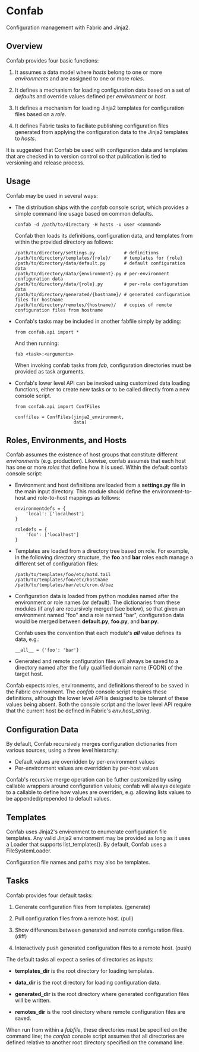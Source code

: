 # Confab

Configuration management with Fabric and Jinja2.

## Overview

Confab provides four basic functions:

 1. It assumes a data model where *hosts* belong to one or more *environments*
    and are assigned to one or more *roles*.

 2. It defines a mechanism for loading configuration data based on a set of
    *defaults* and override values defined per *environment* or *host*.

 3. It defines a mechanism for loading Jinja2 templates for configuration files
    based on a *role*.

 4. It defines Fabric tasks to faciliate publishing configuration files generated
    from applying the configuration data to the Jinja2 templates to *hosts*.

It is suggested that Confab be used with configuration data and templates that
are checked in to version control so that publication is tied to versioning
and release process.

## Usage

Confab may be used in several ways:

 -  The distribution ships with the *confab* console script, which provides a 
    simple command line usage based on common defaults.

        confab -d /path/to/directory -H hosts -u user <command>

    Confab then loads its definitions, configuration data, and templates
    from within the provided directory as follows:

        /path/to/directory/settings.py           # definitions
        /path/to/directory/templates/{role}/     # templates for {role}
        /path/to/directory/data/default.py       # default configuration data
        /path/to/directory/data/{environment}.py # per-environment configuration data
        /path/to/directory/data/{role}.py        # per-role configuration data
        /path/to/directory/generated/{hostname}/ # generated configuration files for hostname
        /path/to/directory/remotes/{hostname}/   # copies of remote configuration files from hostname

 -  Confab's tasks may be included in another fabfile simply by adding:
    
        from confab.api import *
    
    And then running:

        fab <task>:<arguments>

    When invoking confab tasks from *fab*, configuration directories must be provided
    as task arguments.

 -  Confab's lower level API can be invoked using customized data loading 
    functions, either to create new tasks or to be called directly from 
    a new console script.

        from confab.api import ConfFiles
        
        conffiles = ConfFiles(jinja2_environment,
                              data)


## Roles, Environments, and Hosts

Confab assumes the existence of host groups that constitute different *environments* (e.g. production).
Likewise, confab assumes that each host has one or more *roles* that define how it is used. Within 
the default confab console script:

 -  Environment and host definitions are loaded from a **settings.py** file in the main input
    directory. This module should define the environment-to-host and role-to-host mappings as follows:

        environmentdefs = {
            'local': ['localhost']
        }
        
        roledefs = {
            'foo': ['localhost']
        }

 -  Templates are loaded from a directory tree based on role. For example, in the following 
    directory structure, the **foo** and **bar** roles each manage a different set of 
    configuration files:

        /path/to/templates/foo/etc/motd.tail
        /path/to/templates/foo/etc/hostname
        /path/to/templates/bar/etc/cron.d/baz

 -  Configuration data is loaded from python modules named after the environment or role names
    (or default). The dictionaries from these modules (if any) are recursively merged (see below), 
    so that given an environment named "foo" and a role named "bar", configuration data would be
    merged between **default.py**, **foo.py**, and **bar.py**.
    
    Confab uses the convention that each module's *__all__* value defines  its data, e.g.:

        __all__ = {'foo': 'bar'}

 -  Generated and remote configuration files will always be saved to a directory named after
    the fully qualified domain name (FQDN) of the target host.

Confab expects roles, environments, and definitions thereof to be saved in the Fabric environment. 
The *confab* console script requires these definitions, although the lower level API is designed
to be tolerant of these values being absent. Both the console script and the lower level API
require that the current host be defined in Fabric's *env.host_string*.


## Configuration Data

By default, Confab recursively merges configuration dictionaries from various sources,
using a three level hierarchy: 

 -  Default values are overridden by per-environment values
 -  Per-environment values are overridden by per-host values

Confab's recursive merge operation can be futher customized by using callable wrappers
around configuration values; confab will always delegate to a callable to define
how values are overriden, e.g. allowing lists values to be appended/prepended to
default values.


## Templates

Confab uses Jinja2's environment to enumerate configuration file templates. Any 
valid Jinja2 environment may be provided as long as it uses a Loader that supports
list_templates(). By default, Confab uses a FileSystemLoader.

Configuration file names and paths may also be templates.


## Tasks

Confab provides four default tasks:

 1. Generate configuration files from templates. (generate)

 2. Pull configuration files from a remote host. (pull)

 3. Show differences between generated and remote configuration files. (diff)

 4. Interactively push generated configuration files to a remote host. (push)


The default tasks all expect a series of directories as inputs:

 -  **templates_dir** is the root directory for loading templates.

 -  **data_dir** is the root directory for loading configuration data.

 -  **generated_dir** is the root directory where generated configuration files
    will be written.

 -  **remotes_dir** is the root directory where remote configuration files are
    saved.

When run from within a *fabfile*, these directories must be specified on the command line;
the *confab* console script assumes that all directories are defined relative to another
root directory specified on the command line.
